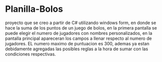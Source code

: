 # Planilla-Bolos
proyecto que se creo a partir de C# utilizando windows form, en donde se hace la suma de los puntos de un juego de bolos,
en la primera pantalla se puede elegir el numero de jugadores con nombres personalizados, en la pantalla principal apareceran los campos a llenar
respecto al numero de jugadores.
EL numero maximo de puntuacion es 300, ademas ya estan debidamente agregadas las posibles reglas a la hora de sumar con las condiciones respectivas.
